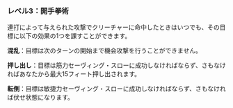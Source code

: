 ### レベル3：開手拳術

連打によって与えられた攻撃でクリーチャーに命中したときはいつでも、その目標に以下の効果の1つを課すことができます。

**混乱**：目標は次のターンの開始まで機会攻撃を行うことができません。

**押し出し**：目標は筋力セーヴィング・スローに成功しなければならず、さもなければあなたから最大15フィート押し出されます。

**転倒**：目標は敏捷力セーヴィング・スローに成功しなければならず、さもなければ伏せ状態になります。
